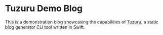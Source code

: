 # Tuzuru Demo Blog

This is a demonstration blog showcasing the capabilities of [Tuzuru](https://github.com/ainame/Tuzuru), a static blog generator CLI tool written in Swift.
